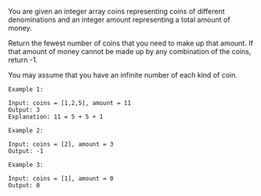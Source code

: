 You are given an integer array coins representing coins of different denominations and an integer amount representing a total amount of money.

Return the fewest number of coins that you need to make up that amount. If that amount of money cannot be made up by any combination of the coins, return -1.

You may assume that you have an infinite number of each kind of coin.


```
Example 1:

Input: coins = [1,2,5], amount = 11
Output: 3
Explanation: 11 = 5 + 5 + 1
```

```
Example 2:

Input: coins = [2], amount = 3
Output: -1
```

```
Example 3:

Input: coins = [1], amount = 0
Output: 0
```